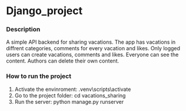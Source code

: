 # Django_project

### Description
A simple API backend for sharing vacations. The app has vacations in diffrent categories, comments for every vacation and likes.
Only logged users can create vacations, comments and likes. Everyone can see the content. Authors can delete their own content.

### How to run the project
1. Activate the envinroment: .venv\scripts\activate
2. Go to the project folder: cd vacations_sharing
3. Run the server: python manage.py runserver